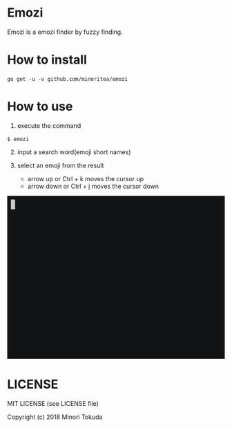 # Emozi
Emozi is a emozi finder by fuzzy finding.

# How to install
```
go get -u -v github.com/minoritea/emozi
```

# How to use
1. execute the command
```
$ emozi
```
2. input a search word(emoji short names)

3. select an emoji from the result
    - arrow up or Ctrl + k moves the cursor up
    - arrow down or Ctrl + j moves the cursor down

![a sample screencast](https://raw.githubusercontent.com/minoritea/emozi/master/img/emozi.gif)

# LICENSE
MIT LICENSE (see LICENSE file)

Copyright (c) 2018 Minori Tokuda
